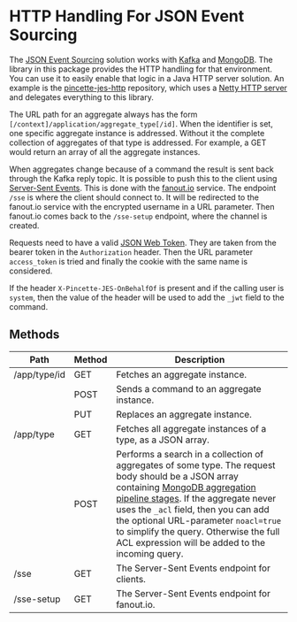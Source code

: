 # HTTP Handling For JSON Event Sourcing

The [JSON Event Sourcing](https://github.com/json-event-sourcing/pincette-jes) solution works with [Kafka](https://kafka.apache.org) and [MongoDB](https://www.mongodb.com). The library in this package provides the HTTP handling for that environment. You can use it to easily enable that logic in a Java HTTP server solution. An example is the [pincette-jes-http](https://github.com/json-event-sourcing/pincette-jes-http) repository, which uses a [Netty HTTP server](https://github.com/json-event-sourcing/pincette-netty-http) and delegates everything to this library.

The URL path for an aggregate always has the form `[/context]/application/aggregate_type[/id]`. When the identifier is set, one specific aggregate instance is addressed. Without it the complete collection of aggregates of that type is addressed. For example, a GET would return an array of all the aggregate instances.

When aggregates change because of a command the result is sent back through the Kafka reply topic. It is possible to push this to the client using [Server-Sent Events](https://www.w3.org/TR/eventsource/). This is done with the [fanout.io](https://fanout.io) service. The endpoint `/sse` is where the client should connect to. It will be redirected to the fanout.io service with the encrypted username in a URL parameter. Then fanout.io comes back to the `/sse-setup` endpoint, where the channel is created.

Requests need to have a valid [JSON Web Token](https://jwt.io). They are taken from the bearer token in the `Authorization` header. Then the URL parameter `access_token` is tried and finally the cookie with the same name is considered.

If the header `X-Pincette-JES-OnBehalfOf` is present and if the calling user is `system`, then the value of the header will be used to add the `_jwt` field to the command.

## Methods

|Path|Method|Description|
|---|---|---|
|/app/type/id|GET|Fetches an aggregate instance.|
| |POST|Sends a command to an aggregate instance.|
| |PUT|Replaces an aggregate instance.|
|/app/type|GET|Fetches all aggregate instances of a type, as a JSON array.|
| |POST|Performs a search in a collection of aggregates of some type. The request body should be a JSON array containing [MongoDB aggregation pipeline stages](https://docs.mongodb.com/manual/reference/operator/aggregation-pipeline/). If the aggregate never uses the `_acl` field, then you can add the optional URL-parameter `noacl=true` to simplify the query. Otherwise the full ACL expression will be added to the incoming query.|
|/sse|GET|The Server-Sent Events endpoint for clients.|
|/sse-setup|GET|The Server-Sent Events endpoint for fanout.io.|
